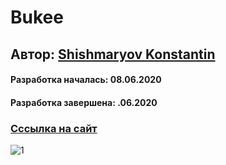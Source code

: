 # Bukee
## Aвтор: [Shishmaryov Konstantin](https://github.com/shishmaryovkonstantin/)
#### Разработка началась: 08.06.2020
#### Разработка завершена: .06.2020
### [Ccсылка на сайт](https://shishmaryovkonstantin.github.io/Bukee/dist/index.html)
![1](../../02_preview.jpg)
